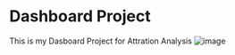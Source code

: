 # Dashboard Project 
This is my Dasboard Project for Attration Analysis
![image](https://github.com/shardulp123/Dashboard/assets/118655770/3ed7a6e3-a3a5-4b1b-bf69-71b455b84ca8)
